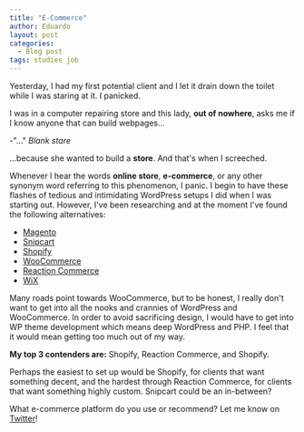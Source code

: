 ```yaml
---
title: "E-Commerce"
author: Eduardo
layout: post
categories:
  - Blog post
tags: studies job
---
```

Yesterday, I had my first potential client and I let it drain down the toilet while I was staring at it. I panicked.

I was in a computer repairing store and this lady, **out of nowhere**, asks me if I know anyone that can build webpages...

-"..." *Blank stare*

...because she wanted to build a **store**. And that's when I screeched.

Whenever I hear the words **online store**, **e-commerce**, or any other synonym word referring to this phenomenon, I panic. I begin to have these flashes of tedious and intimidating WordPress setups I did when I was starting out. However, I've been researching and at the moment I've found the following alternatives:
- [Magento](https://magento.com/)
- [Snipcart](https://snipcart.com/)
- [Shopify](https://www.shopify.com/)
- [WooCommerce](https://woocommerce.com/)
- [Reaction Commerce](https://www.reactioncommerce.com/index)
- [WiX](https://www.wix.com/)

Many roads point towards WooCommerce, but to be honest, I really don't want to get into all the nooks and crannies of WordPress and WooCommerce. In order to avoid sacrificing design, I would have to get into WP theme development which means deep WordPress and PHP. I feel that it would mean getting too much out of my way.

**My top 3 contenders are:** Shopify, Reaction Commerce, and Shopify.

Perhaps the easiest to set up would be Shopify, for clients that want something decent, and the hardest through Reaction Commerce, for clients that want something highly custom. Snipcart could be an in-between?

What e-commerce platform do you use or recommend? Let me know on [Twitter](https://twitter.com/eltorres720)!